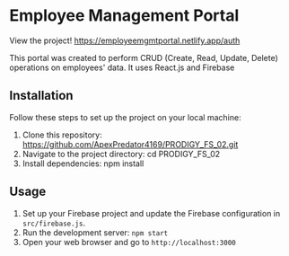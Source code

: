 # Employee Management Portal

View the project!
https://employeemgmtportal.netlify.app/auth

This portal was created to perform CRUD (Create, Read, Update, Delete) operations on employees' data.
It uses React.js and Firebase

## Installation

Follow these steps to set up the project on your local machine:

1. Clone this repository: https://github.com/ApexPredator4169/PRODIGY_FS_02.git
2. Navigate to the project directory: cd PRODIGY_FS_02
3. Install dependencies: npm install

## Usage

1. Set up your Firebase project and update the Firebase configuration in `src/firebase.js`.
2. Run the development server: `npm start`
3. Open your web browser and go to `http://localhost:3000`
